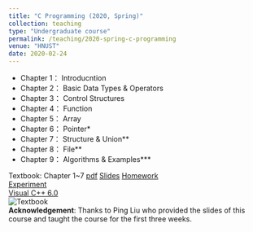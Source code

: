 ```yaml
---
title: "C Programming (2020, Spring)"
collection: teaching
type: "Undergraduate course"
permalink: /teaching/2020-spring-c-programming
venue: "HNUST"
date: 2020-02-24
---
```

* Chapter 1： Introducntion
* Chapter 2： Basic Data Types & Operators
* Chapter 3： Control Structures
* Chapter 4： Function
* Chapter 5： Array
* Chapter 6： Pointer*
* Chapter 7： Structure & Union**
* Chapter 8： File**
* Chapter 9： Algorithms & Examples***

Textbook: Chapter 1~7 [pdf](http://guoshengkang.github.io/files/C语言程序设计_教材1-7章.pdf) [Slides](https://pan.baidu.com/s/1uQaRciAt_ufQTRA3KPAcLQ) 
[Homework](https://github.com/guoshengkang/guoshengkang.github.io/blob/master/_teaching/2020-spring-c-programming-HW.md)  
[Experiment](https://github.com/guoshengkang/guoshengkang.github.io/blob/master/_teaching/2020-spring-c-programming-EXP.md)  
[Visual C++ 6.0](https://pan.baidu.com/s/1wTYIvHUReMAixBtvyU8OIg)  
![Textbook](http://guoshengkang.github.io/files/教材封面.jpg)  
**Acknowledgement**: Thanks to Ping Liu who provided the slides of this course and 
taught the course for the first three weeks.